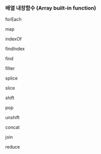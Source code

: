 
### 배열 내장함수 (Array built-in function)

forEach

map

indexOf

findIndex

find

filter

splice

slice

shift

pop

unshift

concat

join

reduce

